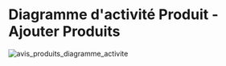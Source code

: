 # Diagramme d'activité Produit - Ajouter Produits
![avis_produits_diagramme_activite](https://user-images.githubusercontent.com/16959583/74383427-75607680-4def-11ea-86aa-8490a61409f5.png)
